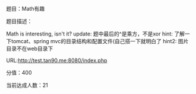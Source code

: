 题目：Math有趣

题目描述：

Math is interesting, isn't it?
update: 题中最后的^是乘方，不是xor
hint: 了解一下tomcat、spring mvc的目录结构和配置文件(自己搭一下就明白了
hint2: 图片目录不在web目录下

URL:<http://test.tan90.me:8080/index.php>

分值：400

当前达成人数：21

